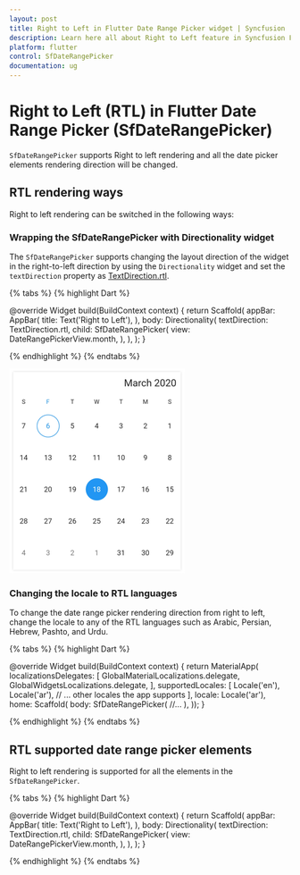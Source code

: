 ```yaml
---
layout: post
title: Right to Left in Flutter Date Range Picker widget | Syncfusion
description: Learn here all about Right to Left feature in Syncfusion Flutter Date Range Picker (SfDateRangePicker) widget and more.
platform: flutter
control: SfDateRangePicker
documentation: ug
---
```


# Right to Left (RTL) in Flutter Date Range Picker (SfDateRangePicker)
`SfDateRangePicker` supports Right to left rendering and all the date picker elements rendering direction will be changed.

## RTL rendering ways
Right to left rendering can be switched in the following ways:

### Wrapping the SfDateRangePicker with Directionality widget
The `SfDateRangePicker` supports changing the layout direction of the widget in the right-to-left direction by using the `Directionality` widget and set the `textDirection` property as [TextDirection.rtl](https://api.flutter.dev/flutter/dart-ui/TextDirection-class.html).

{% tabs %}
{% highlight Dart %}

@override
Widget build(BuildContext context) {
  return Scaffold(
    appBar: AppBar(
      title: Text('Right to Left'),
    ),
    body: Directionality(
      textDirection: TextDirection.rtl,
      child: SfDateRangePicker(
        view: DateRangePickerView.month,
      ),
    ),
  );
}

{% endhighlight %}
{% endtabs %}

![RTL Date Range Picker](images/rtl/right_to_left.png)

### Changing the locale to RTL languages
To change the date range picker rendering direction from right to left, change the locale to any of the RTL languages such as Arabic, Persian, Hebrew, Pashto, and Urdu.

{% tabs %}
{% highlight Dart %}

@override
Widget build(BuildContext context) {
  return MaterialApp(
      localizationsDelegates: [
        GlobalMaterialLocalizations.delegate,
        GlobalWidgetsLocalizations.delegate,
      ],
      supportedLocales: <Locale>[
        Locale('en'),
        Locale('ar'),
        // ... other locales the app supports
      ],
      locale: Locale('ar'),
      home: Scaffold(
        body: SfDateRangePicker(
            //...
            ),
      ));
}
	
{% endhighlight %}
{% endtabs %}

## RTL supported date range picker elements
Right to left rendering is supported for all the elements in the `SfDateRangePicker`.

{% tabs %}
{% highlight Dart %}

@override
Widget build(BuildContext context) {
  return Scaffold(
    appBar: AppBar(
      title: Text('Right to Left'),
    ),
    body: Directionality(
      textDirection: TextDirection.rtl,
      child: SfDateRangePicker(
        view: DateRangePickerView.month,
      ),
    ),
  );
}

   
{% endhighlight %}
{% endtabs %}